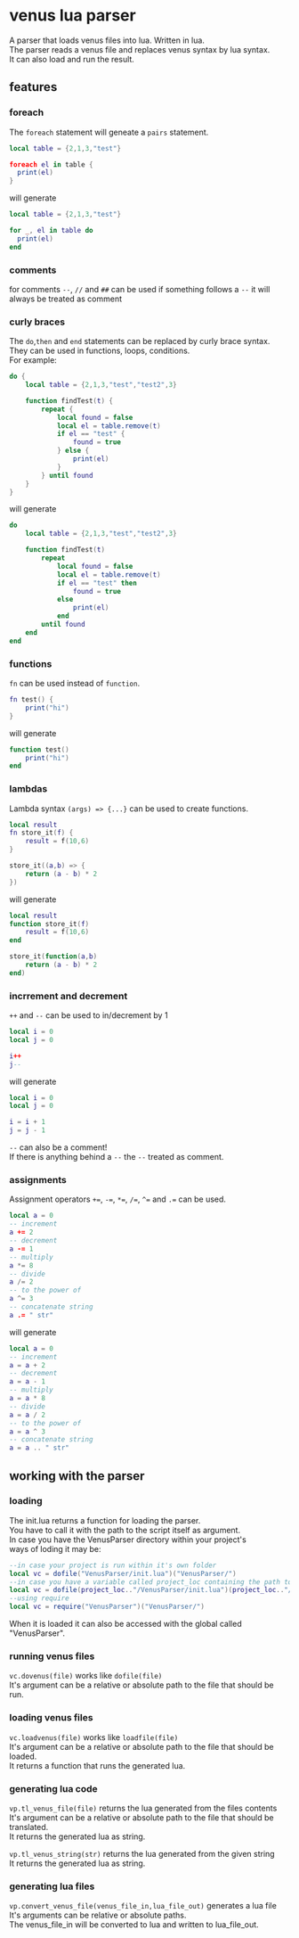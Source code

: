 # venus lua parser
A parser that loads venus files into lua. Written in lua.  
The parser reads a venus file and replaces venus syntax by lua syntax.  
It can also load and run the result.

## features
### foreach
The `foreach` statement will geneate a `pairs` statement.

```lua
local table = {2,1,3,"test"}

foreach el in table {
  print(el)
}
```
will generate
```lua
local table = {2,1,3,"test"}

for _, el in table do
  print(el)
end
```

### comments
for comments `--`, `//` and `##` can be used
if something follows a `--` it will always be treated as comment

### curly braces
The `do`,`then` and `end` statements can be replaced by curly brace syntax.  
They can be used in functions, loops, conditions.  
For example:
```lua
do {
	local table = {2,1,3,"test","test2",3}

	function findTest(t) {
		repeat {
			local found = false
			local el = table.remove(t)
			if el == "test" {
				found = true
			} else {
				print(el)
			}
		} until found
	}
}
```
will generate
```lua
do
	local table = {2,1,3,"test","test2",3}

	function findTest(t) 
		repeat
			local found = false
			local el = table.remove(t)
			if el == "test" then
				found = true
			else
				print(el)
			end
		until found
	end
end
```

### functions
`fn` can be used instead of `function`.
```lua
fn test() {
	print("hi")
}
```
will generate
```lua
function test()
	print("hi")
end
```

### lambdas
Lambda syntax `(args) => {...}` can be used to create functions.
```lua
local result
fn store_it(f) {
	result = f(10,6)
}

store_it((a,b) => {
	return (a - b) * 2
})
```
will generate
```lua
local result
function store_it(f)
	result = f(10,6)
end

store_it(function(a,b)
	return (a - b) * 2
end)
```

### incrrement and decrement
`++` and `--` can be used to in/decrement by 1
```lua
local i = 0
local j = 0

i++
j--
```
will generate
```lua
local i = 0
local j = 0

i = i + 1
j = j - 1
```
`--` can also be a comment!  
If there is anything behind a `--` the `--` treated as comment.

### assignments
Assignment operators `+=`, `-=`, `*=`, `/=`, `^=` and `.=` can be used.
```lua
local a = 0
-- increment
a += 2
-- decrement
a -= 1
-- multiply
a *= 8
-- divide
a /= 2
-- to the power of
a ^= 3
-- concatenate string
a .= " str"
```
will generate
```lua
local a = 0
-- increment
a = a + 2
-- decrement
a = a - 1
-- multiply
a = a * 8
-- divide
a = a / 2
-- to the power of
a = a ^ 3
-- concatenate string
a = a .. " str"
```

## working with the parser
### loading
The init.lua returns a function for loading the parser.  
You have to call it with the path to the script itself as argument.  
In case you have the VenusParser directory within your project's  
ways of loding it may be:
```lua
--in case your project is run within it's own folder
local vc = dofile("VenusParser/init.lua")("VenusParser/")
--in case you have a variable called project_loc containing the path to your projects folder
local vc = dofile(project_loc.."/VenusParser/init.lua")(project_loc.."/VenusParser/")
--using require
local vc = require("VenusParser")("VenusParser/")
```
When it is loaded it can also be accessed with the global called "VenusParser".

### running venus files
`vc.dovenus(file)` works like `dofile(file)`  
It's argument can be a relative or absolute path to the file that should be run.

### loading venus files
`vc.loadvenus(file)` works like `loadfile(file)`  
It's argument can be a relative or absolute path to the file that should be loaded.  
It returns a function that runs the generated lua.

### generating lua code
`vp.tl_venus_file(file)` returns the lua generated from the files contents  
It's argument can be a relative or absolute path to the file that should be translated.  
It returns the generated lua as string.

`vp.tl_venus_string(str)` returns the lua generated from the given string  
It returns the generated lua as string.

### generating lua files
`vp.convert_venus_file(venus_file_in,lua_file_out)` generates a lua file  
It's arguments can be relative or absolute paths.  
The venus_file_in will be converted to lua and written to lua_file_out.
